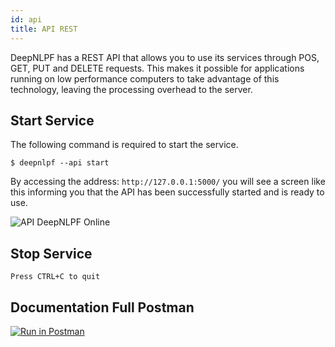 ```yaml
---
id: api
title: API REST
---
```


DeepNLPF has a REST API that allows you to use its services through POS, GET, PUT and DELETE requests. This makes it possible for applications running on low performance computers to take advantage of this technology, leaving the processing overhead to the server.

## Start Service
The following command is required to start the service.

    $ deepnlpf --api start

By accessing the address: ```http://127.0.0.1:5000/``` you will see a screen like this informing you that the API has been successfully started and is ready to use.

![API DeepNLPF Online](https://deepnlpf.github.io/site/img/api_online.png)

## Stop Service

    Press CTRL+C to quit

## Documentation Full Postman

[![Run in Postman](https://run.pstmn.io/button.svg)](https://documenter.getpostman.com/view/2943437/SVSGMq2A)

